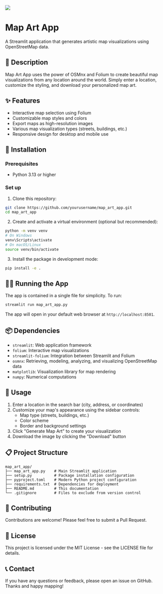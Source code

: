 <img src='Map_Art_App\images\street_map_adjusted_Boston.png'>

# Map Art App

A Streamlit application that generates artistic map visualizations using OpenStreetMap data.

## 📝 Description

Map Art App uses the power of OSMnx and Folium to create beautiful map visualizations from any location around the world. Simply enter a location, customize the styling, and download your personalized map art.

## ✨ Features

- Interactive map selection using Folium
- Customizable map styles and colors
- Export maps as high-resolution images
- Various map visualization types (streets, buildings, etc.)
- Responsive design for desktop and mobile use

## 🚀 Installation

### Prerequisites

- Python 3.13 or higher

### Set up

1. Clone this repository:
```bash
git clone https://github.com/yourusername/map_art_app.git
cd map_art_app
```

2. Create and activate a virtual environment (optional but recommended):
```bash
python -m venv venv
# On Windows
venv\Scripts\activate
# On macOS/Linux
source venv/bin/activate
```

3. Install the package in development mode:
```bash
pip install -e .
```

## 🏃‍♀️ Running the App

The app is contained in a single file for simplicity. To run:

```bash
streamlit run map_art_app.py
```

The app will open in your default web browser at `http://localhost:8501`.

## 📦 Dependencies

- `streamlit`: Web application framework
- `folium`: Interactive map visualizations
- `streamlit-folium`: Integration between Streamlit and Folium
- `osmnx`: Retrieving, modeling, analyzing, and visualizing OpenStreetMap data
- `matplotlib`: Visualization library for map rendering
- `numpy`: Numerical computations

## 🔧 Usage

1. Enter a location in the search bar (city, address, or coordinates)
2. Customize your map's appearance using the sidebar controls:
   - Map type (streets, buildings, etc.)
   - Color scheme
   - Border and background settings
3. Click "Generate Map Art" to create your visualization
4. Download the image by clicking the "Download" button

## 📋 Project Structure

```
map_art_app/
├── map_art_app.py    # Main Streamlit application
├── setup.py          # Package installation configuration
├── pyproject.toml    # Modern Python project configuration
├── requirements.txt  # Dependencies for deployment
├── README.md         # This documentation
└── .gitignore        # Files to exclude from version control
```

## 🤝 Contributing

Contributions are welcome! Please feel free to submit a Pull Request.

## 📄 License

This project is licensed under the MIT License - see the LICENSE file for details.

## 📞 Contact

If you have any questions or feedback, please open an issue on GitHub.  Thanks and happy mapping!